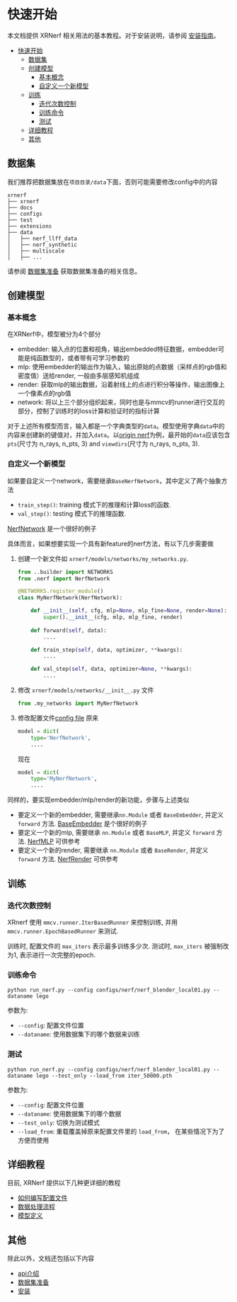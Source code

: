 # 快速开始

本文档提供 XRNerf 相关用法的基本教程。对于安装说明，请参阅 [安装指南](installation.md)。

<!-- TOC -->

- [快速开始](#快速开始)
  - [数据集](#数据集)
  - [创建模型](#创建模型)
    - [基本概念](#基本概念)
    - [自定义一个新模型](#自定义一个新模型)
  - [训练](#训练)
    - [迭代次数控制](#迭代次数控制)
    - [训练命令](#训练命令)
    - [测试](#测试)
  - [详细教程](#详细教程)
  - [其他](#其他)

<!-- TOC -->

## 数据集
我们推荐把数据集放在`项目目录/data`下面，否则可能需要修改config中的内容

```
xrnerf
├── xrnerf
├── docs
├── configs
├── test
├── extensions
├── data
│   ├── nerf_llff_data
│   ├── nerf_synthetic
│   ├── multiscale
│   ├── ...
```

请参阅 [数据集准备](dataset_preparation.md) 获取数据集准备的相关信息。

## 创建模型

### 基本概念

在XRNerf中，模型被分为4个部分
- embedder: 输入点的位置和视角，输出embedded特征数据，embedder可能是纯函数型的，或者带有可学习参数的
- mlp: 使用embedder的输出作为输入，输出原始的点数据（采样点的rgb值和密度值）送给render, 一般由多层感知机组成
- render: 获取mlp的输出数据，沿着射线上的点进行积分等操作，输出图像上一个像素点的rgb值
- network: 将以上三个部分组织起来，同时也是与mmcv的runner进行交互的部分，控制了训练时的loss计算和验证时的指标计算

对于上述所有模型而言，输入都是一个字典类型的`data`。模型使用字典`data`中的内容来创建新的键值对，并加入`data`。以[origin nerf](../../configs/nerf/nerf_blender_base01.py)为例，最开始的`data`应该包含`pts`(尺寸为 n_rays, n_pts, 3) and `viewdirs`(尺寸为 n_rays, n_pts, 3).

### 自定义一个新模型

如果要自定义一个network，需要继承`BaseNerfNetwork`，其中定义了两个抽象方法

- `train_step()`: training 模式下的推理和计算loss的函数.
- `val_step()`: testing 模式下的推理函数.

[NerfNetwork](../../xrnerf/models/networks/nerf.py) 是一个很好的例子

具体而言，如果想要实现一个具有新feature的nerf方法，有以下几步需要做

1. 创建一个新文件如 `xrnerf/models/networks/my_networks.py`.

    ```python
    from ..builder import NETWORKS
    from .nerf import NerfNetwork

    @NETWORKS.register_module()
    class MyNerfNetwork(NerfNetwork):

        def __init__(self, cfg, mlp=None, mlp_fine=None, render=None):
            super().__init__(cfg, mlp, mlp_fine, render)
        
        def forward(self, data):
            ....

        def train_step(self, data, optimizer, **kwargs):
            ....

        def val_step(self, data, optimizer=None, **kwargs):
            ....
    ```

2. 修改 `xrnerf/models/networks/__init__.py` 文件

    ```python
    from .my_networks import MyNerfNetwork
    ```

3. 修改配置文件[config file](../../configs/nerf/nerf_blender_base01.py) 
   原来

    ```python
    model = dict(
        type='NerfNetwork',
        ....
    ```

   现在

    ```python
    model = dict(
        type='MyNerfNetwork',
        ....
    ```

同样的，要实现embedder/mlp/render的新功能，步骤与上述类似
* 要定义一个新的embedder, 需要继承`nn.Module` 或者 `BaseEmbedder`, 并定义 `forward` 方法. [BaseEmbedder](../../xrnerf/models/embedders/base.py) 是个很好的例子
* 要定义一个新的mlp, 需要继承 `nn.Module` 或者 `BaseMLP`, 并定义 `forward` 方法. [NerfMLP](../../xrnerf/models/mlps/nerf_mlp.py) 可供参考
* 要定义一个新的render, 需要继承 `nn.Module` 或者 `BaseRender`, 并定义 `forward` 方法. [NerfRender](../../xrnerf/models/renders/nerf_render.py) 可供参考


## 训练

### 迭代次数控制

XRnerf 使用 `mmcv.runner.IterBasedRunner` 来控制训练, 并用 `mmcv.runner.EpochBasedRunner` 来测试.

训练时, 配置文件的 `max_iters` 表示最多训练多少次. 
测试时, `max_iters` 被强制改为1, 表示进行一次完整的epoch.

### 训练命令
```shell
python run_nerf.py --config configs/nerf/nerf_blender_local01.py --dataname lego
```

参数为:
- `--config`: 配置文件位置
- `--dataname`: 使用数据集下的哪个数据来训练

### 测试
```shell
python run_nerf.py --config configs/nerf/nerf_blender_local01.py --dataname lego --test_only --load_from iter_50000.pth
```

参数为:
- `--config`: 配置文件位置
- `--dataname`: 使用数据集下的哪个数据
- `--test_only`: 切换为测试模式
- `--load_from`: 重载覆盖掉原来配置文件里的 `load_from`， 在某些情况下为了方便而使用


## 详细教程
目前, XRNerf 提供以下几种更详细的教程
* [如何编写配置文件](tutorials/config.md)
* [数据处理流程](tutorials/data_pipeline.md)
* [模型定义](tutorials/model.md)

## 其他
除此以外，文档还包括以下内容
* [api介绍](api.md)
* [数据集准备](dataset_preparation.md)
* [安装](installation.md)

